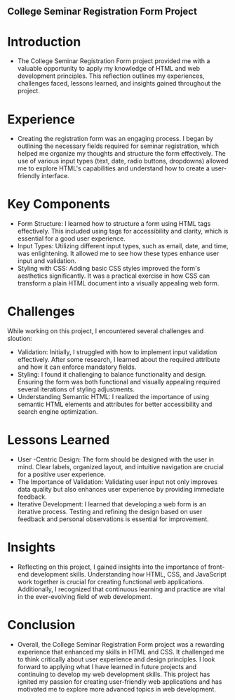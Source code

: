 ## College Seminar Registration Form Project ## 

# Introduction #
- The College Seminar Registration Form project provided me with a valuable opportunity to apply my knowledge of HTML and web development principles. This reflection outlines my experiences, challenges faced, lessons learned, and insights gained throughout the project.

# Experience #
- Creating the registration form was an engaging process. I began by outlining the necessary fields required for seminar registration, which helped me organize my thoughts and structure the form effectively. The use of various input types (text, date, radio buttons, dropdowns) allowed me to explore HTML's capabilities and understand how to create a user-friendly interface.

# Key Components #
- Form Structure: I learned how to structure a form using HTML tags effectively. This included using <label> tags for accessibility and clarity, which is essential for a good user experience.
- Input Types: Utilizing different input types, such as email, date, and time, was enlightening. It allowed me to see how these types enhance user input and validation.
- Styling with CSS: Adding basic CSS styles improved the form's aesthetics significantly. It was a practical exercise in how CSS can transform a plain HTML document into a visually appealing web form.

# Challenges #
While working on this project, I encountered several challenges and sloution:

- Validation: Initially, I struggled with how to implement input validation effectively. After some research, I learned about the required attribute and how it can enforce mandatory fields.
- Styling: I found it challenging to balance functionality and design. Ensuring the form was both functional and visually appealing required several iterations of styling adjustments.
- Understanding Semantic HTML: I realized the importance of using semantic HTML elements and attributes for better accessibility and search engine optimization.

# Lessons Learned #
- User -Centric Design: The form should be designed with the user in mind. Clear labels, organized layout, and intuitive navigation are crucial for a positive user experience.
- The Importance of Validation: Validating user input not only improves data quality but also enhances user experience by providing immediate feedback.
- Iterative Development: I learned that developing a web form is an iterative process. Testing and refining the design based on user feedback and personal observations is essential for improvement.

# Insights #
- Reflecting on this project, I gained insights into the importance of front-end development skills. Understanding how HTML, CSS, and JavaScript work together is crucial for creating functional web applications. Additionally, I recognized that continuous learning and practice are vital in the ever-evolving field of web development.

# Conclusion #
- Overall, the College Seminar Registration Form project was a rewarding experience that enhanced my skills in HTML and CSS. It challenged me to think critically about user experience and design principles. I look forward to applying what I have learned in future projects and continuing to develop my web development skills. This project has ignited my passion for creating user-friendly web applications and has motivated me to explore more advanced topics in web development.